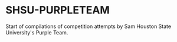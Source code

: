 # SHSU-PURPLETEAM
Start of compilations of competition attempts by Sam Houston State University's Purple Team.
